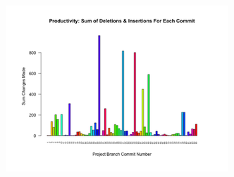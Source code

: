![test_image](https://github.com/pierremigeon/commit_tracker/blob/master/FASTQ_examiner_project/FASTQ_examiner::wrap.data_sum_barplot.png)

